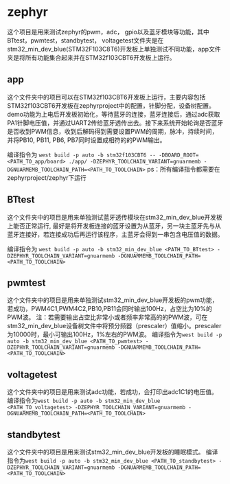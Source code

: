 # zephyr
这个项目是用来测试zephyr的pwm，adc， gpio以及蓝牙模块等功能，其中BTtest，pwmtest，standbytest， voltagetest文件夹是在stm32_min_dev_blue(STM32F103C8T6)开发板上单独测试不同功能，app文件夹是将所有功能集合起来并在STM32f103CBT6开发板上运行。

## app
这个文件夹中的项目可以在STM32f103CBT6开发板上运行，主要内容包括STM32f103CBT6开发板在zephyrproject中的配置，针脚分配，设备树配置。demo功能为上电后开发板初始化，等待蓝牙的连接，蓝牙连接后，通过adc获取PA1针脚电压值，并通过UART2传给蓝牙透传出去。接下来系统开始轮询是否蓝牙是否收到PWM信息，收到后解码得到需要设置PWM的周期，脉冲，持续时间，并将PB10, PB11, PB6, PB7同时设置成相符的的PWM输出。

编译指令为
`west build -p auto -b stm32f103CBT6 -- -DBOARD_ROOT=<PATH_TO_app/board> ./app/ -DZEPHYR_TOOLCHAIN_VARIANT=gnuarmemb -DGNUARMEMB_TOOLCHAIN_PATH=<PATH_TO_TOOLCHAIN>`
ps：所有编译指令都需要在zephyrproject/zephyr下运行

## BTtest
这个文件夹中的项目是用来单独测试蓝牙透传模块在stm32_min_dev_blue开发板上能否正常运行, 最好是将开发板连接的蓝牙设置为从蓝牙，另一块主蓝牙先与从蓝牙连接好，若连接成功后再运行该程序，主蓝牙会得到一串包含电压值的数据。

编译指令为
`west build -p auto -b stm32_min_dev_blue <PATH_TO_BTtest> -DZEPHYR_TOOLCHAIN_VARIANT=gnuarmemb -DGNUARMEMB_TOOLCHAIN_PATH=<PATH_TO_TOOLCHAIN>`

## pwmtest
这个文件夹中的项目是用来单独测试stm32_min_dev_blue开发板的pwm功能，若成功，PWM4C1,PWM4C2,PB10,PB11会同时输出100Hz，占空比为10%的PWM波。
注：若需要输出占空比非常小或者频率非常高的的PWM波，可在stm32_min_dev_blue设备树文件中将预分频器（prescaler）值缩小。prescaler为10000时，最小可输出100Hz，1%左右的PWM波。
编译指令为`west build -p auto -b stm32_min_dev_blue <PATH_TO_pwmtest> -DZEPHYR_TOOLCHAIN_VARIANT=gnuarmemb -DGNUARMEMB_TOOLCHAIN_PATH=<PATH_TO_TOOLCHAIN>`

## voltagetest
这个文件夹中的项目是用来测试adc功能，若成功，会打印出adc1C1的电压值。
编译指令为`west build -p auto -b stm32_min_dev_blue <PATH_TO_voltagetest> -DZEPHYR_TOOLCHAIN_VARIANT=gnuarmemb -DGNUARMEMB_TOOLCHAIN_PATH=<PATH_TO_TOOLCHAIN>`

## standbytest
这个文件夹中的项目是用来测试stm32_min_dev_blue开发板的睡眠模式。
编译指令为`west build -p auto -b stm32_min_dev_blue <PATH_TO_standbytest> -DZEPHYR_TOOLCHAIN_VARIANT=gnuarmemb -DGNUARMEMB_TOOLCHAIN_PATH=<PATH_TO_TOOLCHAIN>`